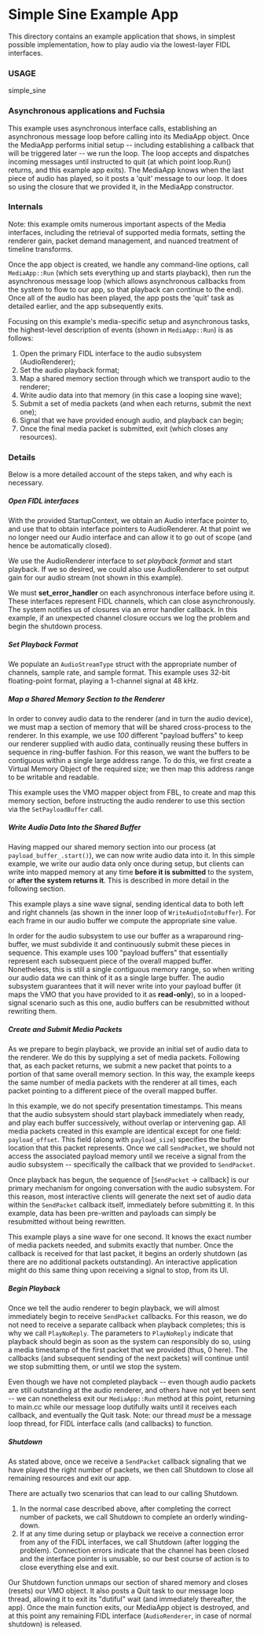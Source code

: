 # Simple Sine Example App

This directory contains an example application that shows, in simplest possible
implementation, how to play audio via the lowest-layer FIDL interfaces.

### USAGE

  simple_sine

### Asynchronous applications and Fuchsia

This example uses asynchronous interface calls, establishing an asynchronous
message loop before calling into its MediaApp object. Once the MediaApp performs
initial setup -- including establishing a callback that will be triggered later
-- we run the loop. The loop accepts and dispatches incoming messages until
instructed to quit (at which point loop.Run() returns, and this example app
exits). The MediaApp knows when the last piece of audio has played, so it posts
a 'quit' message to our loop. It does so using the closure that we provided it,
in the MediaApp constructor.

### Internals

Note: this example omits numerous important aspects of the Media interfaces,
including the retrieval of supported media formats, setting the renderer gain,
packet demand management, and nuanced treatment of timeline transforms.

Once the app object is created, we handle any command-line options, call
`MediaApp::Run` (which sets everything up and starts playback), then run the
asynchronous message loop (which allows asynchronous callbacks from the system
to flow to our app, so that playback can continue to the end). Once all of the
audio has been played, the app posts the 'quit' task as detailed earlier, and
the app subsequently exits.

Focusing on this example's media-specific setup and asynchronous tasks, the
highest-level description of events (shown in `MediaApp::Run`) is as follows:
1. Open the primary FIDL interface to the audio subsystem (AudioRenderer);
2. Set the audio playback format;
3. Map a shared memory section through which we transport audio to the renderer;
4. Write audio data into that memory (in this case a looping sine wave);
5. Submit a set of media packets (and when each returns, submit the next one);
6. Signal that we have provided enough audio, and playback can begin;
7. Once the final media packet is submitted, exit (which closes any resources).

### Details

Below is a more detailed account of the steps taken, and why each is necessary.

##### Open FIDL interfaces

With the provided StartupContext, we obtain an Audio interface pointer to, and
use that to obtain interface pointers to AudioRenderer. At that point we no
longer need our Audio interface and can allow it to go out of scope (and hence
be automatically closed).

We use the AudioRenderer interface to _set playback format_ and start
playback. If we so desired, we could also use AudioRenderer to set output
gain for our audio stream (not shown in this example).

We must **set_error_handler** on each asynchronous interface before using it.
These interfaces represent FIDL channels, which can close asynchronously. The
system notifies us of closures via an error handler callback. In this example,
if an unexpected channel closure occurs we log the problem and begin the
shutdown process.

##### Set Playback Format

We populate an `AudioStreamType` struct with the appropriate number of channels,
sample rate, and sample format. This example uses 32-bit floating-point format,
playing a 1-channel signal at 48 kHz.

##### Map a Shared Memory Section to the Renderer

In order to convey audio data to the renderer (and in turn the audio device),
we must map a section of memory that will be shared cross-process to the
renderer. In this example, we use _100_ different "payload buffers" to keep our
renderer supplied with audio data, continually reusing these buffers in
sequence in ring-buffer fashion. For this reason, we want the buffers to be
contiguous within a single large address range. To do this, we first create a
Virtual Memory Object of the required size; we then map this address range to
be writable and readable.

This example uses the VMO mapper object from FBL, to create and map this memory
section, before instructing the audio renderer to use this section via the
`SetPayloadBuffer` call.

##### Write Audio Data Into the Shared Buffer

Having mapped our shared memory section into our process (at
`payload_buffer_.start()`), we can now write audio data into it. In this
simple example, we write our audio data only once during setup, but clients
can write into mapped memory at any time **before it is submitted** to the
system, or **after the system returns it**. This is described in more detail
in the following section.

This example plays a sine wave signal, sending identical data to both left and
right channels (as shown in the inner loop of `WriteAudioIntoBuffer`). For each
frame in our audio buffer we compute the appropriate sine value.

In order for the audio subsystem to use our buffer as a wraparound ring-buffer,
we must subdivide it and continuously submit these pieces in sequence. This
example uses 100 "payload buffers" that essentially represent each subsequent
piece of the overall mapped buffer. Nonetheless, this is still a single
contiguous memory range, so when writing our audio data we can think of it as a
single large buffer. The audio subsystem guarantees that it will never write
into your payload buffer (it maps the VMO that you have provided to it as
__read-only__), so in a looped-signal scenario such as this one, audio buffers
can be resubmitted without rewriting them.

##### Create and Submit Media Packets

As we prepare to begin playback, we provide an initial set of audio data to the
renderer. We do this by supplying a set of media packets. Following that, as
each packet returns, we submit a new packet that points to a portion of that
same overall memory section. In this way, the example keeps the same number of
media packets with the renderer at all times, each packet pointing to a
different piece of the overall mapped buffer.

In this example, we do not specify presentation timestamps. This means that the
audio subsystem should start playback immediately when ready, and play each
buffer successively, without overlap or intervening gap. All media packets
created in this example are identical except for one field: `payload_offset`.
This field (along with `payload_size`) specifies the buffer location that this
packet represents. Once we call `SendPacket`, we should not access the
associated payload memory until we receive a signal from the audio subsystem --
specifically the callback that we provided to `SendPacket`.

Once playback has begun, the sequence of [`SendPacket` -> callback] is our
primary mechanism for ongoing conversation with the audio subsystem. For this
reason, most interactive clients will generate the next set of audio data
within the `SendPacket` callback itself, immediately before submitting it. In
this example, data has been pre-written and payloads can simply be resubmitted
without being rewritten.

This example plays a sine wave for one second. It knows the exact number of
media packets needed, and submits exactly that number. Once the callback is
received for that last packet, it begins an orderly shutdown (as there are no
additional packets outstanding). An interactive application might do this same
thing upon receiving a signal to stop, from its UI.

##### Begin Playback

Once we tell the audio renderer to begin playback, we will almost immediately
begin to receive `SendPacket` callbacks. For this reason, we do not need to
receive a separate callback when playback completes; this is why we call
`PlayNoReply`. The parameters to `PlayNoReply` indicate that playback should
begin as soon as the system can responsibly do so, using a media timestamp of
the first packet that we provided (thus, 0 here). The callbacks (and subsequent
sending of the next packets) will continue until we stop submitting them, or
until we stop the system.

Even though we have not completed playback -- even though audio packets are
still outstanding at the audio renderer, and others have not yet been sent --
we can nonetheless exit our `MediaApp::Run` method at this point, returning to
main.cc while our message loop dutifully waits until it receives each callback,
and eventually the Quit task. Note: our thread *must* be a message loop thread,
for FIDL interface calls (and callbacks) to function.

##### Shutdown

As stated above, once we receive a `SendPacket` callback signaling that we have
played the right number of packets, we then call Shutdown to close all
remaining resources and exit our app.

There are actually two scenarios that can lead to our calling Shutdown.
1. In the normal case described above, after completing the correct number
of packets, we call Shutdown to complete an orderly winding-down.
2. If at any time during setup or playback we receive a connection error from
any of the FIDL interfaces, we call Shutdown (after logging the problem).
Connection errors indicate that the channel has been closed and the interface
pointer is unusable, so our best course of action is to close everything else
and exit.

Our Shutdown function unmaps our section of shared memory and closes (resets)
our VMO object. It also posts a Quit task to our message loop thread, allowing
it to exit its "dutiful" wait (and immediately thereafter, the app). Once the
main function exits, our MediaApp object is destroyed, and at this point any
remaining FIDL interface (`AudioRenderer`, in case of normal shutdown) is
released.
